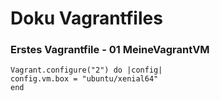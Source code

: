# Doku Vagrantfiles

### Erstes Vagrantfile - 01 MeineVagrantVM

```
Vagrant.configure("2") do |config|
config.vm.box = "ubuntu/xenial64"
end
```